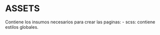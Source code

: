 # ASSETS

Contiene los insumos necesarios para crear las paginas:
    - scss: contiene estilos globales.

